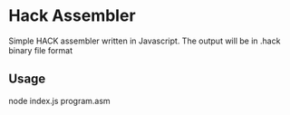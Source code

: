 Hack Assembler
=============

Simple HACK assembler written in Javascript. The output will be in .hack binary file format

Usage
-----
node index.js program.asm 